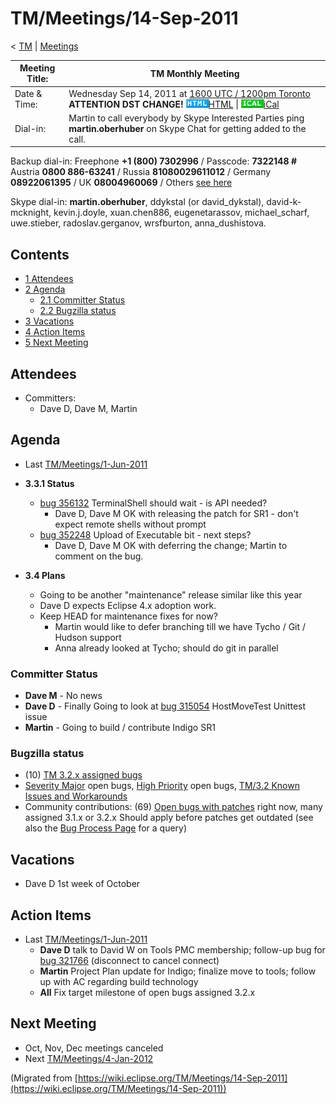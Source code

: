 

TM/Meetings/14-Sep-2011
=======================

< [TM](./TM "TM")‎ | [Meetings](./Meetings "TM/Meetings")

| Meeting Title: | **TM Monthly Meeting** |
| --- | --- |
| Date & Time: | Wednesday Sep 14, 2011 at [1600 UTC / 1200pm Toronto](http://www.timeanddate.com/worldclock/fixedtime.html?month=9&day=14&year=2011&hour=16&min=00&sec=0&p1=0) **ATTENTION DST CHANGE!**   ![Html.gif](./images/Html.gif)[HTML](http://www.google.com/calendar/embed?src=vn70im36r00qeusu8nme50cils@group.calendar.google.com&ctz=Canada/Toronto) \| ![Ical.gif](./images/Ical.gif)[iCal](http://www.google.com/calendar/ical/vn70im36r00qeusu8nme50cils@group.calendar.google.com/public/basic.ics) |
| Dial-in: | Martin to call everybody by Skype   Interested Parties ping **martin.oberhuber** on Skype Chat for getting added to the call. |

Backup dial-in: Freephone **+1 (800) 7302996** / Passcode: **7322148 #**  
Austria **0800 886-63241** / Russia **81080029611012** / Germany **08922061395** / UK **08004960069** / Others [see here](https://conf.cfer.com/?comp_id=18374&sp_id=154&ac=7322148&an=080088663241%20&login=true&startview=gos)

Skype dial-in: **martin.oberhuber**, ddykstal (or david\_dykstal), david-k-mcknight, kevin.j.doyle, xuan.chen886, eugenetarassov, michael\_scharf, uwe.stieber, radoslav.gerganov, wrsfburton, anna_dushistova.  

Contents
--------

*   [1 Attendees](#Attendees)
*   [2 Agenda](#Agenda)
    *   [2.1 Committer Status](#Committer-Status)
    *   [2.2 Bugzilla status](#Bugzilla-status)
*   [3 Vacations](#Vacations)
*   [4 Action Items](#Action-Items)
*   [5 Next Meeting](#Next-Meeting)

Attendees
---------

*   Committers:
    *   Dave D, Dave M, Martin

  

Agenda
------

*   Last [TM/Meetings/1-Jun-2011](./1-Jun-2011 "TM/Meetings/1-Jun-2011")
*   **3.3.1 Status**
    *   [bug 356132](https://bugs.eclipse.org/bugs/show_bug.cgi?id=356132) TerminalShell should wait - is API needed?
        *   Dave D, Dave M OK with releasing the patch for SR1 - don't expect remote shells without prompt
    *   [bug 352248](https://bugs.eclipse.org/bugs/show_bug.cgi?id=352248) Upload of Executable bit - next steps?
        *   Dave D, Dave M OK with deferring the change; Martin to comment on the bug.

*   **3.4 Plans**
    *   Going to be another "maintenance" release similar like this year
    *   Dave D expects Eclipse 4.x adoption work.
    *   Keep HEAD for maintenance fixes for now?
        *   Martin would like to defer branching till we have Tycho / Git / Hudson support
        *   Anna already looked at Tycho; should do git in parallel

  

### Committer Status

*   **Dave M** \- No news
*   **Dave D** \- Finally Going to look at [bug 315054](https://bugs.eclipse.org/bugs/show_bug.cgi?id=315054) HostMoveTest Unittest issue
*   **Martin** \- Going to build / contribute Indigo SR1

### Bugzilla status

*   (10) [TM 3.2.x assigned bugs](https://bugs.eclipse.org/bugs/buglist.cgi?field0-0-0=target_milestone;query_format=advanced;bug_status=UNCONFIRMED;bug_status=NEW;bug_status=ASSIGNED;bug_status=REOPENED;type0-0-0=substring;value0-0-0=3.2;product=Target%20Management)
*   [Severity Major](https://bugs.eclipse.org/bugs/buglist.cgi?query_format=advanced&product=Target+Management&bug_status=UNCONFIRMED&bug_status=NEW&bug_status=ASSIGNED&bug_status=REOPENED&bug_severity=blocker&bug_severity=critical&bug_severity=major&cmdtype=doit) open bugs, [High Priority](https://bugs.eclipse.org/bugs/buglist.cgi?query_format=advanced&product=Target+Management&bug_status=UNCONFIRMED&bug_status=NEW&bug_status=ASSIGNED&bug_status=REOPENED&cmdtype=doit&field0-0-0=priority&type0-0-0=regexp&value0-0-0=P%5B12%5D&field0-0-1=bug_severity&type0-0-1=regexp&value0-0-1=blocker%7Ccritical%7Cmajor) open bugs, [TM/3.2 Known Issues and Workarounds](./3.2_Known_Issues_and_Workarounds "TM/3.2 Known Issues and Workarounds")
*   Community contributions: (69) [Open bugs with patches](https://bugs.eclipse.org/bugs/buglist.cgi?query_format=advanced&product=Target+Management&bug_status=UNCONFIRMED&bug_status=NEW&bug_status=ASSIGNED&bug_status=REOPENED&cmdtype=doit&field0-0-0=attachments.ispatch&type0-0-0=equals&value0-0-0=1) right now, many assigned 3.1.x or 3.2.x Should apply before patches get outdated (see also the [Bug Process Page](https://www.eclipse.org/dsdp/tm/development/bug_process.php) for a query)

  

Vacations
---------

*   Dave D 1st week of October

  

Action Items
------------

*   Last [TM/Meetings/1-Jun-2011](./1-Jun-2011 "TM/Meetings/1-Jun-2011")
    *   **Dave D** talk to David W on Tools PMC membership; follow-up bug for [bug 321766](https://bugs.eclipse.org/bugs/show_bug.cgi?id=321766) (disconnect to cancel connect)
    *   **Martin** Project Plan update for Indigo; finalize move to tools; follow up with AC regarding build technology
    *   **All** Fix target milestone of open bugs assigned 3.2.x

  

Next Meeting
------------

*   Oct, Nov, Dec meetings canceled
*   Next [TM/Meetings/4-Jan-2012](./4-Jan-2012 "TM/Meetings/4-Jan-2012")


(Migrated from [https://wiki.eclipse.org/TM/Meetings/14-Sep-2011](https://wiki.eclipse.org/TM/Meetings/14-Sep-2011))
